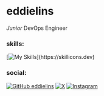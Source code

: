 # eddielins

<p><em>Junior</em> DevOps Engineer

###

<h3 align="left">skills:</h3>

[![My Skills](https://skillicons.dev/icons?i=redhat,html,css,js,py,django,flask,aws,docker,git,)](https://skillicons.dev)

<h3 align="left">social:</h3>

[![GitHub eddielins](https://img.shields.io/github/followers/eddielins?label=follow&style=social)](https://github.com/eddielins)
[![X](https://img.shields.io/badge/X-%23000000.svg?logo=X&logoColor=white)](https://x.com/eddielins)
[![Instagram](https://img.shields.io/badge/Instagram-%23E4405F.svg?logo=Instagram&logoColor=white)](https://instagram.com/eddielins)

###
